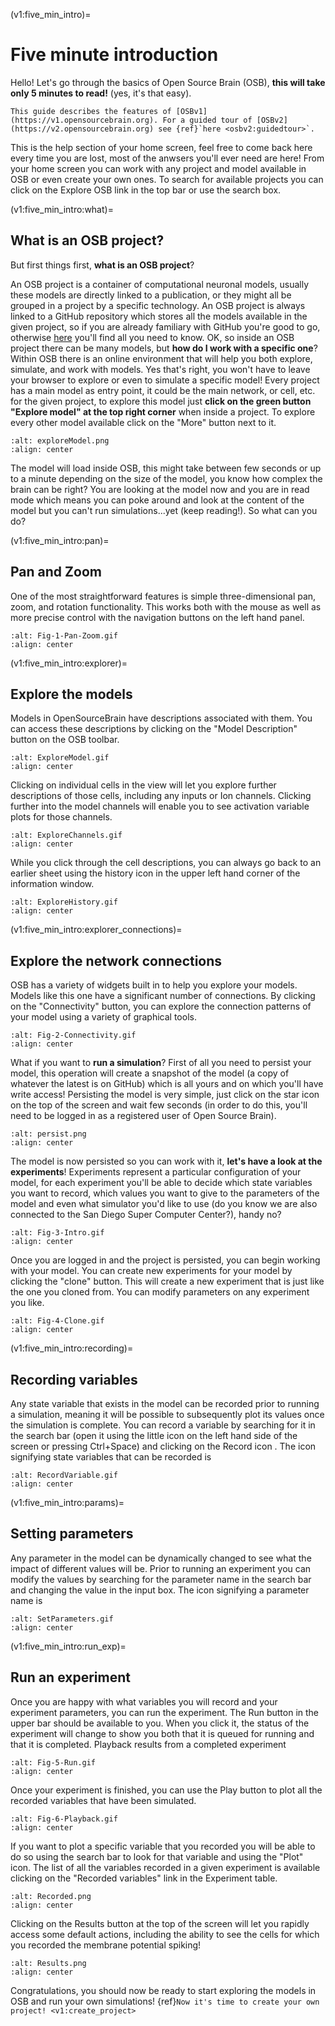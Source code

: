 (v1:five_min_intro)=
# Five minute introduction

Hello! Let's go through the basics of Open Source Brain (OSB), **this will take only 5 minutes to read!** (yes, it's that easy).

```{admonition} **Note:** this information is specific to OSBv1.
This guide describes the features of [OSBv1](https://v1.opensourcebrain.org). For a guided tour of [OSBv2](https://v2.opensourcebrain.org) see {ref}`here <osbv2:guidedtour>`.
```

This is the help section of your home screen, feel free to come back here every time you are lost, most of the anwsers you'll ever need are here! From your home screen you can work with any project and model available in OSB or even create your own ones. To search for available projects you can click on the Explore OSB link in the top bar or use the search box.

(v1:five_min_intro:what)=
## What is an OSB project?

But first things first, **what is an OSB project**?

An OSB project is a container of computational neuronal models, usually these models are directly linked to a publication, or they might all be grouped in a project by a specific technology. An OSB project is always linked to a GitHub repository which stores all the models available in the given project, so if you are already familiary with GitHub you're good to go, otherwise [here](https://guides.github.com/activities/hello-world/#what) you'll find all you need to know. OK, so inside an OSB project there can be many models, but **how do I work with a specific one**? Within OSB there is an online environment that will help you both explore, simulate, and work with models. Yes that's right, you won't have to leave your browser to explore or even to simulate a specific model! Every project has a main model as entry point, it could be the main network, or cell, etc. for the given project, to explore this model just **click on the green button "Explore model" at the top right corner** when inside a project. To explore every other model available click on the "More" button next to it.

```{image} ../images/exploreModel.png
:alt: exploreModel.png
:align: center
```

The model will load inside OSB, this might take between few seconds or up to a minute depending on the size of the model, you know how complex the brain can be right? You are looking at the model now and you are in read mode which means you can poke around and look at the content of the model but you can't run simulations...yet (keep reading!). So what can you do?

(v1:five_min_intro:pan)=
## Pan and Zoom

One of the most straightforward features is simple three-dimensional pan, zoom, and rotation functionality. This works both with the mouse as well as more precise control with the navigation buttons on the left hand panel.

```{image} ../images/Fig-1-Pan-Zoom.gif
:alt: Fig-1-Pan-Zoom.gif
:align: center
```

(v1:five_min_intro:explorer)=
## Explore the models
Models in OpenSourceBrain have descriptions associated with them. You can access these descriptions by clicking on the "Model Description" button on the OSB toolbar.

```{image} ../images/ExploreModel.gif
:alt: ExploreModel.gif
:align: center
```

Clicking on individual cells in the view will let you explore further descriptions of those cells, including any inputs or Ion channels. Clicking further into the model channels will enable you to see activation variable plots for those channels.

```{image} ../images/ExploreChannels.gif
:alt: ExploreChannels.gif
:align: center
```

While you click through the cell descriptions, you can always go back to an earlier sheet using the history icon in the upper left hand corner of the information window.

```{image} ../images/ExploreHistory.gif
:alt: ExploreHistory.gif
:align: center
```

(v1:five_min_intro:explorer_connections)=
## Explore the network connections
OSB has a variety of widgets built in to help you explore your models. Models like this one have a significant number of connections. By clicking on the "Connectivity" button, you can explore the connection patterns of your model using a variety of graphical tools.

```{image} ../images/Fig-2-Connectivity.gif
:alt: Fig-2-Connectivity.gif
:align: center
```

What if you want to **run a simulation**? First of all you need to persist your model, this operation will create a snapshot of the model (a copy of whatever the latest is on GitHub) which is all yours and on which you'll have write access! Persisting the model is very simple, just click on the star icon on the top of the screen and wait few seconds (in order to do this, you'll need to be logged in as a registered user of Open Source Brain).

```{image} ../images/persist.png
:alt: persist.png
:align: center
```

The model is now persisted so you can work with it, **let's have a look at the experiments**! Experiments represent a particular configuration of your model, for each experiment you'll be able to decide which state variables you want to record, which values you want to give to the parameters of the model and even what simulator you'd like to use (do you know we are also connected to the San Diego Super Computer Center?), handy no?

```{image} ../images/Fig-3-Intro.gif
:alt: Fig-3-Intro.gif
:align: center
```

Once you are logged in and the project is persisted, you can begin working with your model. You can create new experiments for your model by clicking the "clone" button. This will create a new experiment that is just like the one you cloned from. You can modify parameters on any experiment you like.

```{image} ../images/Fig-4-Clone.gif
:alt: Fig-4-Clone.gif
:align: center
```

(v1:five_min_intro:recording)=
## Recording variables
Any state variable that exists in the model can be recorded prior to running a simulation, meaning it will be possible to subsequently plot its values once the simulation is complete. You can record a variable by searching for it in the search bar (open it using the little <i class="fas fa-search"></i> icon on the left hand side of the screen or pressing Ctrl+Space) and clicking on the Record icon <i class="fas fa-circle-blank"></i>. The icon signifying state variables that can be recorded is <i class="fas fa-superscript"></i>

```{image} ../images/RecordVariable.gif
:alt: RecordVariable.gif
:align: center
```

(v1:five_min_intro:params)=
## Setting parameters

Any parameter in the model can be dynamically changed to see what the impact of different values will be. Prior to running an experiment you can modify the values by searching for the parameter name in the search bar and changing the value in the input box. The icon signifying a parameter name is <i class="fas fa-signin"></i>

```{image} ../images/SetParameters.gif
:alt: SetParameters.gif
:align: center
```

(v1:five_min_intro:run_exp)=
## Run an experiment

Once you are happy with what variables you will record and your experiment parameters, you can run the experiment. The Run button in the upper bar should be available to you. When you click it, the status of the experiment will change to show you both that it is queued for running and that it is completed. Playback results from a completed experiment

```{image} ../images/Fig-5-Run.gif
:alt: Fig-5-Run.gif
:align: center
```

Once your experiment is finished, you can use the Play button to plot all the recorded variables that have been simulated.

```{image} ../images/Fig-6-Playback.gif
:alt: Fig-6-Playback.gif
:align: center
```

If you want to plot a specific variable that you recorded you will be able to do so using the search bar to look for that variable and using the "Plot" icon. The list of all the variables recorded in a given experiment is available clicking on the "Recorded variables" link in the Experiment table.

```{image} ../images/Recorded.png
:alt: Recorded.png
:align: center
```

Clicking on the Results button at the top of the screen will let you rapidly access some default actions, including the ability to see the cells for which you recorded the membrane potential spiking!

```{image} ../images/Results.png
:alt: Results.png
:align: center
```

Congratulations, you should now be ready to start exploring the models in OSB and run your own simulations!
{ref}`Now it's time to create your own project! <v1:create_project>`
